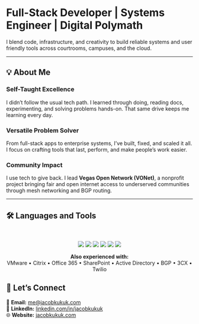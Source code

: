 # Full-Stack Developer | Systems Engineer | Digital Polymath

I blend code, infrastructure, and creativity to build reliable systems and user friendly tools across courtrooms, campuses, and the cloud.

---

## 💡 About Me

### Self-Taught Excellence  
I didn’t follow the usual tech path. I learned through doing, reading docs, experimenting, and solving problems hands-on. That same drive keeps me learning every day.

### Versatile Problem Solver  
From full-stack apps to enterprise systems, I’ve built, fixed, and scaled it all. I focus on crafting tools that last, perform, and make people’s work easier.

### Community Impact  
I use tech to give back. I lead **Vegas Open Network (VONet)**, a nonprofit project bringing fair and open internet access to underserved communities through mesh networking and BGP routing.

---

## 🛠️ Languages and Tools

<br>

<p align="center">
  <!-- Programming & Development -->
  <img src="https://skillicons.dev/icons?i=cs,dotnet,html,css,js,powershell,bash" />

  <!-- Cloud Platforms -->
  <img src="https://skillicons.dev/icons?i=azure,aws" />

  <!-- Virtualization & Infrastructure -->
  <img src="https://skillicons.dev/icons?i=docker" />

  <!-- Operating Systems -->
  <img src="https://skillicons.dev/icons?i=windows,ubuntu,debian" />

  <!-- Databases -->
  <img src="https://skillicons.dev/icons?i=mssql,mysql,sqlite,redis" />

  <!-- Development Tools & Frameworks -->
  <img src="https://skillicons.dev/icons?i=git,visualstudio,vscode,bootstrap,tailwind" />
</p>

<p align="center">
  <b>Also experienced with:</b><br>
  VMware • Citrix • Office 365 • SharePoint • Active Directory • BGP • 3CX • Twilio
</p>

## 🤝 Let’s Connect

📧 **Email:** [me@jacobkukuk.com](mailto:me@jacobkukuk.com)  
💼 **LinkedIn:** [linkedin.com/in/jacobkukuk](https://linkedin.com/in/jacobkukuk)  
🌐 **Website:** [jacobkukuk.com](https://jacobkukuk.com)
